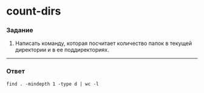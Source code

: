# count-dirs

### Задание

1. Написать команду, которая посчитает количество папок в текущей директории и в ее поддиректориях.

---

### Ответ

```
find . -mindepth 1 -type d | wc -l
```